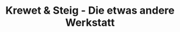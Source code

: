 ---
title: "Krewet & Steig - Die etwas andere Werkstatt"
url: /soest/krewet-und-steig-die-etwas-andere-werkstatt/
shop: Autowerkstatt
---